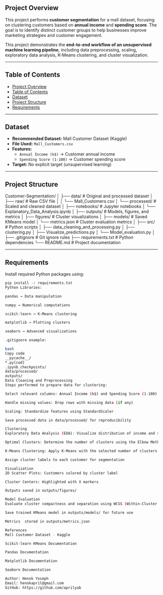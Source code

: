 ## Project Overview

This project performs **customer segmentation** for a mall dataset, focusing on clustering customers based on **annual income** and **spending score**. The goal is to identify distinct customer groups to help businesses improve marketing strategies and customer engagement.

This project demonstrates the **end-to-end workflow of an unsupervised machine learning pipeline**, including data preprocessing, scaling, exploratory data analysis, K-Means clustering, and cluster visualization.

---

## Table of Contents

- [Project Overview](#project-overview)
- [Table of Contents](#table-of-contents)
- [Dataset](#dataset)
- [Project Structure](#project-structure)
- [Requirements](#requirements)

---

## Dataset

* **Recommended Dataset:** Mall Customer Dataset (Kaggle)  
* **File Used:** `Mall_Customers.csv`  
* **Features:** 
  - `Annual Income (k$)` → Customer annual income  
  - `Spending Score (1-100)` → Customer spending score  
* **Target:** No explicit target (unsupervised learning)

---

## Project Structure

Customer-Segmentation/
│
├── data/ # Original and processed dataset
│ ├── raw/ # Raw CSV file
│ │ └── Mall_Customers.csv
│ └── processed/ # Scaled and cleaned dataset
│
├── notebooks/ # Jupyter notebooks
│ └── Explanatory_Data_Analysis.ipynb
│
├── outputs/ # Models, figures, and metrics
│ ├── figures/ # Cluster visualizations
│ ├── models/ # Saved KMeans model
│ └── metrics.json # Cluster evaluation metrics
│
├── src/ # Python scripts
│ ├── data_cleaning_and_processing.py
│ ├── clustering.py
│ ├── Visualize_predictions.py
│ └── Model_evaluation.py
│
├── .gitignore # Git ignore rules
├── requirements.txt # Python dependencies
└── README.md # Project documentation

---

## Requirements

Install required Python packages using:

```bash
pip install -r requirements.txt
Python Libraries:

pandas → Data manipulation

numpy → Numerical computations

scikit-learn → K-Means clustering

matplotlib → Plotting clusters

seaborn → Advanced visualizations

.gitignore example:

bash
Copy code
__pycache__/
*.py[cod]
.ipynb_checkpoints/
data/processed/
outputs/
Data Cleaning and Preprocessing
Steps performed to prepare data for clustering:

Select relevant columns: Annual Income (k$) and Spending Score (1-100)

Handle missing values: Drop rows with missing data (if any)

Scaling: Standardize features using StandardScaler

Save processed data in data/processed/ for reproducibility

Clustering
Exploratory Data Analysis (EDA): Visualize distribution of income and spending score

Optimal Clusters: Determine the number of clusters using the Elbow Method

K-Means Clustering: Apply K-Means with the selected number of clusters

Assign cluster labels to each customer for segmentation

Visualization
2D Scatter Plots: Customers colored by cluster label

Cluster Centers: Highlighted with X markers

Outputs saved in outputs/figures/

Model Evaluation
Evaluate cluster compactness and separation using WCSS (Within-Cluster Sum of Squares)

Save trained KMeans model in outputs/models/ for future use

Metrics  stored in outputs/metrics.json

References
Mall Customer Dataset - Kaggle

Scikit-learn KMeans Documentation

Pandas Documentation

Matplotlib Documentation

Seaborn Documentation

Author: Henok Yoseph
Email: henokapril@gmail.com
GitHub: https://github.com/aprilyab